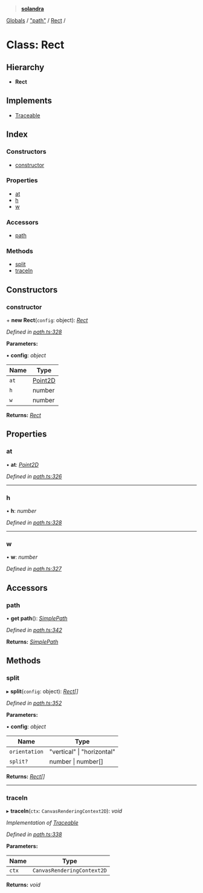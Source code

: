 > **[solandra](../README.md)**

[Globals](../README.md) / ["path"](../modules/_path_.md) / [Rect](_path_.rect.md) /

# Class: Rect

## Hierarchy

* **Rect**

## Implements

* [Traceable](../interfaces/_path_.traceable.md)

## Index

### Constructors

* [constructor](_path_.rect.md#constructor)

### Properties

* [at](_path_.rect.md#at)
* [h](_path_.rect.md#h)
* [w](_path_.rect.md#w)

### Accessors

* [path](_path_.rect.md#path)

### Methods

* [split](_path_.rect.md#split)
* [traceIn](_path_.rect.md#tracein)

## Constructors

###  constructor

\+ **new Rect**(`config`: object): *[Rect](_path_.rect.md)*

*Defined in [path.ts:328](https://github.com/jamesporter/solandra/blob/18f919a/src/lib/path.ts#L328)*

**Parameters:**

▪ **config**: *object*

Name | Type |
------ | ------ |
`at` | [Point2D](../modules/_types_sol_.md#point2d) |
`h` | number |
`w` | number |

**Returns:** *[Rect](_path_.rect.md)*

## Properties

###  at

• **at**: *[Point2D](../modules/_types_sol_.md#point2d)*

*Defined in [path.ts:326](https://github.com/jamesporter/solandra/blob/18f919a/src/lib/path.ts#L326)*

___

###  h

• **h**: *number*

*Defined in [path.ts:328](https://github.com/jamesporter/solandra/blob/18f919a/src/lib/path.ts#L328)*

___

###  w

• **w**: *number*

*Defined in [path.ts:327](https://github.com/jamesporter/solandra/blob/18f919a/src/lib/path.ts#L327)*

## Accessors

###  path

• **get path**(): *[SimplePath](_path_.simplepath.md)*

*Defined in [path.ts:342](https://github.com/jamesporter/solandra/blob/18f919a/src/lib/path.ts#L342)*

**Returns:** *[SimplePath](_path_.simplepath.md)*

## Methods

###  split

▸ **split**(`config`: object): *[Rect](_path_.rect.md)[]*

*Defined in [path.ts:352](https://github.com/jamesporter/solandra/blob/18f919a/src/lib/path.ts#L352)*

**Parameters:**

▪ **config**: *object*

Name | Type |
------ | ------ |
`orientation` | "vertical" \| "horizontal" |
`split?` | number \| number[] |

**Returns:** *[Rect](_path_.rect.md)[]*

___

###  traceIn

▸ **traceIn**(`ctx`: `CanvasRenderingContext2D`): *void*

*Implementation of [Traceable](../interfaces/_path_.traceable.md)*

*Defined in [path.ts:338](https://github.com/jamesporter/solandra/blob/18f919a/src/lib/path.ts#L338)*

**Parameters:**

Name | Type |
------ | ------ |
`ctx` | `CanvasRenderingContext2D` |

**Returns:** *void*